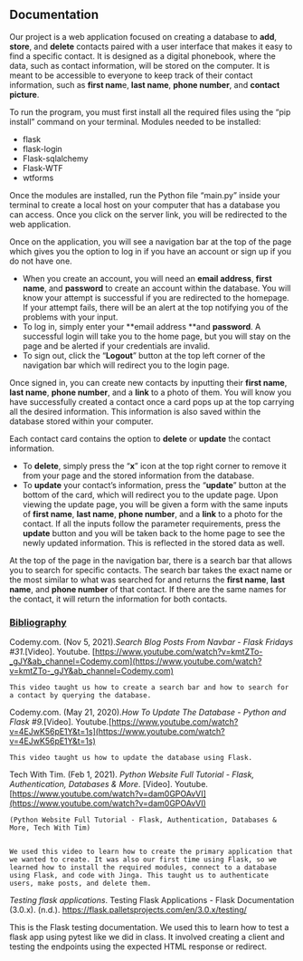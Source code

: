 ## Documentation

Our project is a web application focused on creating a database to **add**, **store**, and **delete** contacts paired with a user interface that makes it easy to find a specific contact. It is designed as a digital phonebook, where the data, such as contact information, will be stored on the computer. It is meant to be accessible to everyone to keep track of their contact information, such as **first nam**e, **last name**, **phone number**, and **contact picture**. 

To run the program, you must first install all the required files using the “pip install” command on your terminal. Modules needed to be installed:



* flask
* flask-login
* Flask-sqlalchemy
* Flask-WTF
* wtforms 

Once the modules are installed, run the Python file “main.py” inside your terminal to create a local host on your computer that has a database you can access. Once you click on the server link, you will be redirected to the web application.

Once on the application, you will see a navigation bar at the top of the page which gives you the option to log in if you have an account or sign up if you do not have one.



* When you create an account, you will need an **email address**, **first name**, and **password** to create an account within the database. You will know your attempt is successful if you are redirected to the homepage. If your attempt fails, there will be an alert at the top notifying you of the problems with your input.
* To log in, simply enter your **email address **and **password**. A successful login will take you to the home page, but you will stay on the page and be alerted if your credentials are invalid.
* To sign out, click the “**Logout**” button at the top left corner of the navigation bar which will redirect you to the login page.

Once signed in, you can create new contacts by inputting their **first name**, **last name**, **phone number**, and a **link** to a photo of them. You will know you have successfully created a contact once a card pops up at the top carrying all the desired information. This information is also saved within the database stored within your computer.

Each contact card contains the option to **delete** or **update** the contact information.



* To **delete**, simply press the “**x**” icon at the top right corner to remove it from your page and the stored information from the database.
* To **update** your contact’s information, press the “**update**” button at the bottom of the card, which will redirect you to the update page. Upon viewing the update page, you will be given a form with the same inputs of **first name**, **last name**, **phone number**, and a **link** to a photo for the contact. If all the inputs follow the parameter requirements, press the **update** button and you will be taken back to the home page to see the newly updated information. This is reflected in the stored data as well.

At the top of the page in the navigation bar, there is a search bar that allows you to search for specific contacts. The search bar takes the exact name or the most similar to what was searched for and returns the **first name**, **last name**, and **phone number** of that contact. If there are the same names for the contact, it will return the information for both contacts.


### <span style="text-decoration:underline;">Bibliography</span>

Codemy.com. (Nov 5, 2021)._Search Blog Posts From Navbar - Flask Fridays #31._[Video]. Youtube. [https://www.youtube.com/watch?v=kmtZTo-_gJY&ab_channel=Codemy.com](https://www.youtube.com/watch?v=kmtZTo-_gJY&ab_channel=Codemy.com)


    This video taught us how to create a search bar and how to search for a contact by querying the database.

Codemy.com. (May 21, 2020)._How To Update The Database - Python and Flask #9._[Video]. Youtube.[https://www.youtube.com/watch?v=4EJwK56pE1Y&t=1s](https://www.youtube.com/watch?v=4EJwK56pE1Y&t=1s)


    This video taught us how to update the database using Flask.

Tech With Tim. (Feb 1, 2021). _Python Website Full Tutorial - Flask, Authentication, Databases & More_. [Video]. Youtube.[https://www.youtube.com/watch?v=dam0GPOAvVI](https://www.youtube.com/watch?v=dam0GPOAvVI)


    (Python Website Full Tutorial - Flask, Authentication, Databases & More, Tech With Tim)


    We used this video to learn how to create the primary application that we wanted to create. It was also our first time using Flask, so we learned how to install the required modules, connect to a database using Flask, and code with Jinga. This taught us to authenticate users, make posts, and delete them.  

_Testing flask applications_. Testing Flask Applications - Flask Documentation (3.0.x). (n.d.). https://flask.palletsprojects.com/en/3.0.x/testing/ 

This is the Flask testing documentation. We used this to learn how to test a flask app using pytest like we did in class. It involved creating a client and testing the endpoints using the expected HTML response or redirect. 
